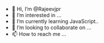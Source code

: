 - 👋 Hi, I’m @Rajeevjpr
- 👀 I’m interested in ...
- 🌱 I’m currently learning JavaScript..
- 💞️ I’m looking to collaborate on ...
- 📫 How to reach me ...

<!---
Rajeevjpr/Rajeevjpr is a ✨ special ✨ repository because its `README.md` (this file) appears on your GitHub profile.
You can click the Preview link to take a look at your changes.
--->
